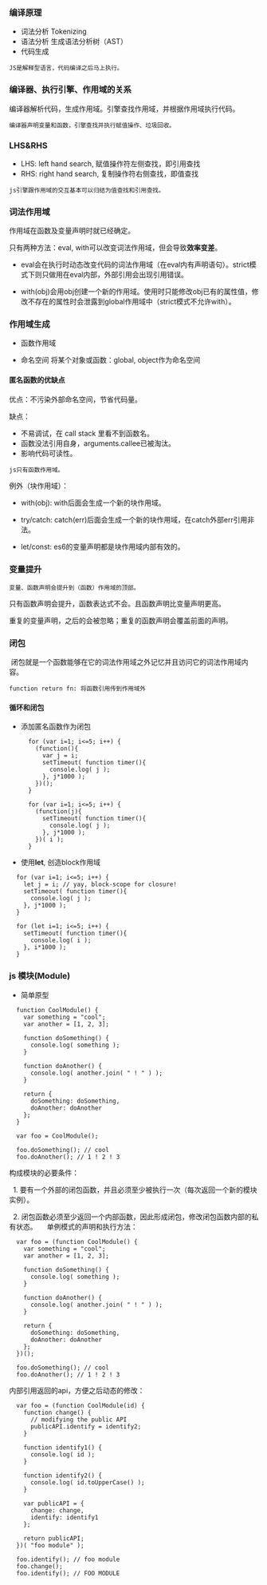 ### 编译原理

- 词法分析 Tokenizing
- 语法分析 生成语法分析树（AST）
- 代码生成

`JS是解释型语言，代码编译之后马上执行。`

### 编译器、执行引擎、作用域的关系

编译器解析代码，生成作用域。引擎查找作用域，并根据作用域执行代码。

`编译器声明变量和函数，引擎查找并执行赋值操作、垃圾回收。`

### LHS&RHS
- LHS: left hand search, 赋值操作符左侧查找，即引用查找
- RHS: right hand search, 复制操作符右侧查找，即值查找

`js引擎跟作用域的交互基本可以归结为值查找和引用查找。`

### 词法作用域

作用域在函数及变量声明时就已经确定。

只有两种方法：eval, with可以改变词法作用域，但会导致**效率变差**。

- eval会在执行时动态改变代码的词法作用域（在eval内有声明语句）。strict模式下则只做用在eval内部，外部引用会出现引用错误。

- with(obj)会用obj创建一个新的作用域。使用时只能修改obj已有的属性值，修改不存在的属性时会泄露到global作用域中（strict模式不允许with）。

### 作用域生成

- 函数作用域

- 命名空间
  将某个对象或函数：global, object作为命名空间
  
#### 匿名函数的优缺点

优点：不污染外部命名空间，节省代码量。

缺点：

- 不易调试，在 call stack 里看不到函数名。
- 函数没法引用自身，arguments.callee已被淘汰。
- 影响代码可读性。

``js只有函数作用域。``

例外（块作用域）：

- with(obj): with后面会生成一个新的块作用域。

- try/catch: catch(err)后面会生成一个新的块作用域，在catch外部err引用非法。

- let/const: es6的变量声明都是块作用域内部有效的。

### 变量提升

``变量、函数声明会提升到（函数）作用域的顶部。``

只有函数声明会提升，函数表达式不会。且函数声明比变量声明更高。

重复的变量声明，之后的会被忽略；重复的函数声明会覆盖前面的声明。

### 闭包

  闭包就是一个函数能够在它的词法作用域之外记忆并且访问它的词法作用域内容。
  
  ``function return fn: 将函数引用传到作用域外``
  
#### 循环和闭包
  
- 添加匿名函数作为闭包
  
  ```
    for (var i=1; i<=5; i++) {
      (function(){
        var j = i;
        setTimeout( function timer(){
          console.log( j );
        }, j*1000 );
      })();
    }
  ```
  ```
    for (var i=1; i<=5; i++) {
      (function(j){
        setTimeout( function timer(){
          console.log( j );
        }, j*1000 );
      })( i );
    }
  ```
  
 - 使用**let**, 创造block作用域
  
  ```
    for (var i=1; i<=5; i++) {
      let j = i; // yay, block-scope for closure!
      setTimeout( function timer(){
        console.log( j );
      }, j*1000 );
    }
```
```
  for (let i=1; i<=5; i++) {
    setTimeout( function timer(){
      console.log( i );
    }, i*1000 );
  }
```

### js 模块(Module)

- 简单原型

```
  function CoolModule() {
    var something = "cool";
    var another = [1, 2, 3];

    function doSomething() {
      console.log( something );
    }

    function doAnother() {
      console.log( another.join( " ! " ) );
    }

    return {
      doSomething: doSomething,
      doAnother: doAnother
    };
  }

  var foo = CoolModule();

  foo.doSomething(); // cool
  foo.doAnother(); // 1 ! 2 ! 3
```
构成模块的必要条件：
  
    1. 要有一个外部的闭包函数，并且必须至少被执行一次（每次返回一个新的模块实例）。
    
    2. 闭包函数必须至少返回一个内部函数，因此形成闭包，修改闭包函数内部的私有状态。
    
单例模式的声明和执行方法：

```
  var foo = (function CoolModule() {
    var something = "cool";
    var another = [1, 2, 3];

    function doSomething() {
      console.log( something );
    }

    function doAnother() {
      console.log( another.join( " ! " ) );
    }

    return {
      doSomething: doSomething,
      doAnother: doAnother
    };
  })();

  foo.doSomething(); // cool
  foo.doAnother(); // 1 ! 2 ! 3
```

内部引用返回的api，方便之后动态的修改：

```
  var foo = (function CoolModule(id) {
    function change() {
      // modifying the public API
      publicAPI.identify = identify2;
    }

    function identify1() {
      console.log( id );
    }

    function identify2() {
      console.log( id.toUpperCase() );
    }

    var publicAPI = {
      change: change,
      identify: identify1
    };

    return publicAPI;
  })( "foo module" );

  foo.identify(); // foo module
  foo.change();
  foo.identify(); // FOO MODULE
```
